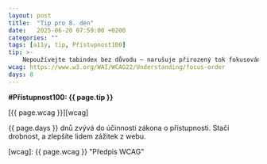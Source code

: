 ```yaml
---
layout: post
title:  "Tip pro 8. den"
date:   2025-06-20 07:59:00 +0200
categories: ""
tags: [a11y, tip, Přístupnost100]
tip: >- 
    Nepoužívejte tabindex bez důvodu – narušuje přirozený tok fokusování. Uživatelé klávesnice spoléhají na logické HTML pořadí. Kladné hodnoty raději vynechte.
wcag: https://www.w3.org/WAI/WCAG22/Understanding/focus-order
days: 8
---
```

**#Přístupnost100: {{ page.tip }}**

[{{ page.wcag }}][wcag]

{{ page.days }} dnů zvývá do účinnosti zákona o přístupnosti. Stačí drobnost, a zlepšíte lidem zážitek z webu.

[wcag]: {{ page.wcag }} "Předpis WCAG"
